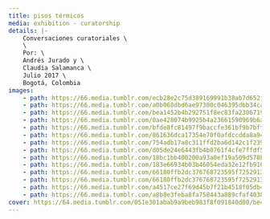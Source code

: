 ```yaml
---
title: pisos térmicos
media: exhibition - curatorship
details: |-
    Conversaciones curatoriales \
    \
    Por: \
    Andrés Jurado y \
    Claudia Salamanca \
    Julio 2017 \
    Bogotá, Colombia
images:
    - path: https://66.media.tumblr.com/ecb28e2c75d389169991b38ab7d652f6/9794c3fadffc098a-e7/s2048x3072/eda7ccbb1966c76c13d6b9f8b1757161773dca31.jpg
    - path: https://66.media.tumblr.com/a0b068dbd6ae97300c046395dbb34ca4/71a7bd00f1972c40-dc/s2048x3072/4acb915fc5c2e1de3a154650a29d09420e785f9d.jpg
    - path: https://66.media.tumblr.com/bea1452b4b292751f8ec83fa2306719b/71a7bd00f1972c40-c1/s2048x3072/3f119f846d988af1514c61080fdedfbb0201a618.jpg
    - path: https://66.media.tumblr.com/0ae428074b9925b4a23661590969b6a0/71a7bd00f1972c40-c8/s2048x3072/7363595bfea23276a0e5eeb0f02fb031edbcad41.jpg
    - path: https://66.media.tumblr.com/bfde8fc81497f9baccfe361bf9b7bffe/71a7bd00f1972c40-4f/s2048x3072/fe6a05fcd5070cbe929e3516afa822499e4fb5fb.jpg
    - path: https://66.media.tumblr.com/861636dca17354e70f0afdccdda8a940/71a7bd00f1972c40-96/s2048x3072/1c392948574a2eb7e396546e833d4c217b7651dd.jpg
    - path: https://66.media.tumblr.com/754adb17a8c311ffd2ba6d142c1f2391/71a7bd00f1972c40-81/s2048x3072/584717b099cd6309a907433f82767e18b0e8bd44.jpg
    - path: https://66.media.tumblr.com/d05de24e6443fb4b0761f4cfe7ffdf5c/71a7bd00f1972c40-a3/s2048x3072/e353c8126631962fa7c96e16623ed4330020a9cd.jpg
    - path: https://66.media.tumblr.com/18bc1bb400200a93a0ef19a509d578b2/71a7bd00f1972c40-b5/s2048x3072/ee16d5fa50481b3b808aff238a49a05a0e4dc2cb.jpg
    - path: https://66.media.tumblr.com/183e66934b03b46054eda32e12fb910d/71a7bd00f1972c40-3a/s2048x3072/aba5b22e4006c9ef1c3b35500d9fe8ce71b2e7cd.jpg
    - path: https://66.media.tumblr.com/66180ffb2dc376768723595f72529139/71a7bd00f1972c40-2c/s2048x3072/3ebeb2123cbf76ea1ff803a7e6f4d309701943c4.jpg
    - path: https://66.media.tumblr.com/66180ffb2dc376768723595f72529139/71a7bd00f1972c40-2c/s2048x3072/3ebeb2123cbf76ea1ff803a7e6f4d309701943c4.jpg
    - path: https://66.media.tumblr.com/a4517ce27f69d45b7f21b4518f05db4c/9794c3fadffc098a-3f/s2048x3072/ac4b36d6503326a324301d1ff5f6d2ed13169c04.jpg
    - path: https://66.media.tumblr.com/a8b8e3feba8fa758443a889cfaf40381/9794c3fadffc098a-dd/s2048x3072/5bfcfc5446e1369285faa4df61c6c6c5a741fc17.jpg
cover: https://64.media.tumblr.com/051e301abab9a9beb983f8f091840d00/be4b5533c24e292d-8c/s1280x1920/f2206aa7c988a490a042f37f593ab2ce6ae86171.png
---
```

